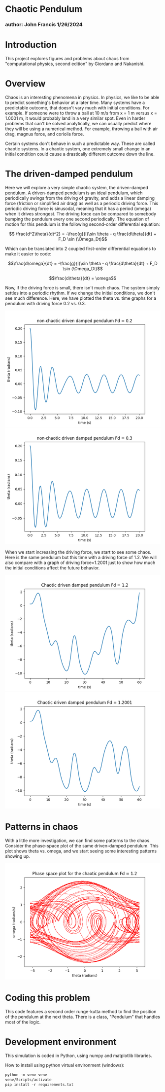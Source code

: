 # Chaotic Pendulum
### author: John Francis 1/26/2024

# Introduction
This project explores figures and problems about chaos from "computational physics, second edition" by Giordano and Nakanishi.

# Overview
Chaos is an interesting phenomena in physics. In physics, we like to be able to predict something's behavior at a later time. Many systems have a predictable outcome, that doesn't vary much with initial conditions. For example. If someone were to throw a ball at 10 m/s from x = 1 m versus x = 1.0001 m, it would probably land in a very similar spot. Even in harder problems that can't be solved analytically, we can usually predict where they will be using a numerical method. For example, throwing a ball with air drag, magnus force, and coriolis force. 

Certain systems don't behave in such a predictable way. These are called chaotic systems. In a chaotic system, one extremely small change in an initial condition could cause a drastically different outcome down the line. 

# The driven-damped pendulum

Here we will explore a very simple chaotic system, the driven-damped pendulum. A driven-damped pendulum is an ideal pendulum, which periodically swings from the driving of gravity, and adds a linear damping force (friction or simplified air drag) as well as a periodic driving force. This periodic driving force is sinusodal, meaning that it has a period (omega) when it drives strongest. The driving force can be compared to somebody bumping the pendulum every one second periodically. The equation of motion for this pendulum is the following second-order differential equation:

$$ \frac{d^2\theta}{dt^2} = -\frac{g}{l}\sin \theta - q \frac{d\theta}{dt} + F_D \sin (\Omega_Dt)$$

Which can be translated into 2 coupled first-order differential equations to make it easier to code:

$$\frac{d\omega}{dt} = -\frac{g}{l}\sin \theta - q \frac{d\theta}{dt} + F_D \sin (\Omega_Dt)$$

$$\frac{d\theta}{dt} = \omega$$

Now, if the driving force is small, there isn't much chaos. The system simply settles into a periodic rhythm. If we change the initial conditions, we don't see much difference. Here, we have plotted the theta vs. time graphs for a pendulum with driving force 0.2 vs. 0.3.

![non-chaotic driven-damped pendulum fd = .2, theta vs time](outputs/fig_3_5.png)
![non-chaotic driven-damped pendulum fd = .3, theta vs time](outputs/fig_3_5_modified.png)

When we start increasing the driving force, we start to see some chaos. Here is the same pendulum but this time with a driving force of 1.2. We will also compare with a graph of driving force=1.2001 just to show how much the initial conditions affect the future behavior. 

![chaotic pendulum fd=1.2, theta vs time](outputs/fig_3_6.png)
![chaotic pendulum fd=1.2, theta vs time](outputs/fig_3_6_modified.png)

# Patterns in chaos

With a little more investigation, we can find some patterns to the chaos. Consider the phase-space plot of the same driven-damped pendulum. This plot shows theta vs. omega, and we start seeing some interesting patterns showing up.

![phase space plot of a chaotic pendulum](outputs/fig_3_8.png)



# Coding this problem

This code features a second order runge-kutta method to find the position of the pendulum at the next theta. There is a class, "Pendulum" that handles most of the logic. 

# Development environment

This simulation is coded in Python, using numpy and matplotlib libraries.

How to install using python virtual environment (windows):

```
python -m venv venv
venv/Scripts/activate
pip install -r requirements.txt
```

